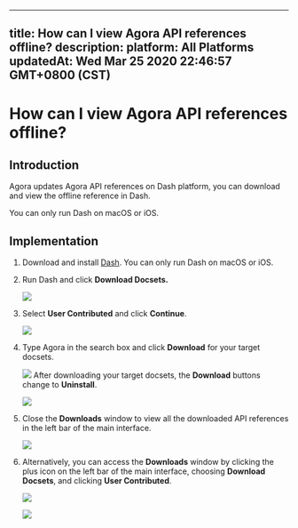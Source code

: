 
---
title: How can I view Agora API references offline?
description: 
platform: All Platforms
updatedAt: Wed Mar 25 2020 22:46:57 GMT+0800 (CST)
---
# How can I view Agora API references offline?
## Introduction

Agora updates Agora API references on Dash platform, you can download and view the offline reference in Dash.

<div class="alert note">You can only run Dash on macOS or iOS.</div>

## Implementation

1. Download and install [Dash](https://kapeli.com/dash). You can only run Dash on macOS or iOS.
2. Run Dash and click **Download Docsets.**
   
	  ![](https://web-cdn.agora.io/docs-files/1562815959318)
3. Select **User Contributed** and click **Continue**.
   
	  ![](https://web-cdn.agora.io/docs-files/1562815968777)
4. Type Agora in the search box and click **Download** for your target docsets.
    
	  ![](https://web-cdn.agora.io/docs-files/1562815977504)
   After downloading your target docsets, the **Download** buttons change to **Uninstall**.
    
	  ![](https://web-cdn.agora.io/docs-files/1562815983687)
5. Close the **Downloads** window to view all the downloaded API references in the left bar of the main interface.
    
	  ![](https://web-cdn.agora.io/docs-files/1562815996648)
6. Alternatively, you can access the **Downloads** window by clicking the plus icon on the left bar of the main interface, choosing **Download Docsets**, and clicking **User Contributed**.
    
	  ![](https://web-cdn.agora.io/docs-files/1562816005485)
		
	  ![](https://web-cdn.agora.io/docs-files/1562816012084)
